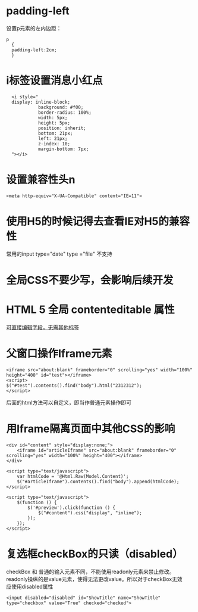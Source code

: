 #   padding-left
设置p元素的左内边距：
```
p
  {
  padding-left:2cm;
  }
```
# i标签设置消息小红点
```
  <i style="
  display: inline-block;
            background: #f00;
            border-radius: 100%;
            width: 5px;
            height: 5px;
            position: inherit;
            bottom: 21px;
            left: 21px;
            z-index: 10;
            margin-bottom: 7px;
  "></i>
```
# 设置兼容性头n
    <meta http-equiv="X-UA-Compatible" content="IE=11">
# 使用H5的时候记得去查看IE对H5的兼容性   
常用的input type="date"  type ="file" 不支持
# 全局CSS不要少写，会影响后续开发
# HTML 5 全局 contenteditable 属性  
[可直接编辑字段，无需其他标签](http://www.w3school.com.cn/html5/att_global_contenteditable.asp) 
# 父窗口操作Iframe元素
```
<iframe src="about:blank" frameborder="0" scrolling="yes" width="100%" height="400" id="test"></iframe>
<script>
$("#test").contents().find("body").html("2312312");
</script>
```
后面的html方法可以自定义，即当作普通元素操作即可
# 用Iframe隔离页面中其他CSS的影响
```
<div id="content" style="display:none;">
    <iframe id="articleIframe" src="about:blank" frameborder="0" scrolling="yes" width="100%" height="400"></iframe>
</div>

<script type="text/javascript">
    var htmlCode = '@Html.Raw(Model.Content)';
    $("#articleIframe").contents().find("body").append(htmlCode);
</script>

<script type="text/javascript">
    $(function () {
        $('#preview').click(function () {
            $("#content").css("display", "inline");
        });
    });
</script>
```
# 复选框checkBox的只读（disabled）
checkBox 和 普通的输入元素不同，不能使用readonly元素来禁止修改。   
readonly操纵的是value元素，使得无法更改value。所以对于checkBox无效   
应使用disabled属性
```
<input disabled="disabled" id="ShowTitle" name="ShowTitle" type="checkbox" value="True" checked="checked">
```